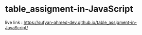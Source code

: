 # table_assigment-in-JavaScript

live link : https://sufyan-ahmed-dev.github.io/table_assigment-in-JavaScript/
